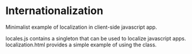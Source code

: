 Internationalization
====================

Minimalist example of localization in client-side javascript app.

locales.js contains a singleton that can be used to localize javascript apps. localization.html provides a simple example of using the class.